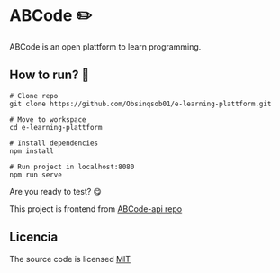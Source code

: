 # ABCode :pencil2:
ABCode is an open plattform to learn programming.

## How to run? :thinking:
```
# Clone repo
git clone https://github.com/Obsinqsob01/e-learning-plattform.git

# Move to workspace
cd e-learning-plattform

# Install dependencies
npm install

# Run project in localhost:8080
npm run serve
```
Are you ready to test? :yum:

This project is frontend from [ABCode-api repo](https://github.com/Obsinqsob01/abcode-api)

## Licencia
The source code is licensed [MIT](https://github.com/Obsinqsob01/e-learning-plattform/blob/master/LICENSE)
